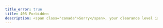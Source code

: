 ```yaml
---
title_error: true
title: 403 Forbidden
description: <span class="canada">Sorry</span>, your clearance level isn't high enough!
---
```

